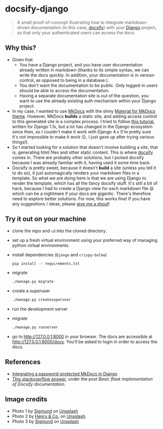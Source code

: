 # docsify-django

> A small proof-of-concept illustrating how to integrate markdown-driven documentation (in this case, [docsify](https://docsify.js.org)) with your [Django](https://djangoproject.com) project, so that only your authenticated users can access the docs.

## Why this?

- Given that
  - You have a Django project, and you have user documentation already written in markdown (thanks to its simple syntax, we can write the docs quickly. In addition, your documentation is in version control, as opposed to being in a database.).
  - You don't want the documentation to be public. Only logged-in users should be able to access the documentation.
  - Having a separate documentation site is out of the question, you want to use the already existing auth mechanism within your Django project.
- In my case, I wanted to use [MkDocs](http://www.mkdocs.org/) with the shiny [Material for MkDocs theme](https://squidfunk.github.io/mkdocs-material/). However, MkDocs **builds** a static site, and adding access control to this generated site is a complex process. I tried to follow [this tutorial](https://www.hacksoft.io/blog/integrating-a-password-protected-mkdocs-in-django), written for Django 1.1x, but a lot has changed in the Django ecosystem since then, so I couldn't make it work with Django 4.x (I'm pretty sure it's not impossible to make it work 😉, I just gave up after trying various things!).
- So I started looking for a solution that doesn't involve building a site, that is, generating html files and other static content. This is where [docsify](https://docsify.js.org) comes in. There are probably other solutions, but I picked docsify because I was already familiar with it, having used it some time back.
- Docsify is pretty sweet, because it doesn't **build** a site (unless you tell it to do so), it just automagically renders your markdown files in a template. So what we are doing here is that we are using Django to render the template, which has all the fancy docsify stuff. It's still a bit of hack, because I had to create a Django view for each markdown file :frowning: which can be a nightmare if your docs are gigantic. There's therefore need to explore better solutions. For now, this works fine! If you have any suggestions / ideas, please [give me a shout](https://twitter.com/engineervix/)!

## Try it out on your machine

- clone the repo and `cd` into the cloned directory.
- set up a fresh virtual environment using your preferred way of managing python virtual environments.
- install dependencies (`Django` and `crispy-bulma`)

  ```bash
  pip install -r requirements.txt
  ```

- migrate

  ```bash
  ./manage.py migrate
  ```

- create a superuser

  ```bash
  ./manage.py createsuperuser
  ```

- run the development server

- migrate

  ```bash
  ./manage.py runserver
  ```

- go to <http://127.0.0.1:8000> in your browser. The docs are accessible at <http://127.0.0.1:8000/docs>. You'll be asked to login in order to access the docs.

## References

- [Integrating a password-protected MkDocs in Django](https://www.hacksoft.io/blog/integrating-a-password-protected-mkdocs-in-django)
- [This stackoverflow answer](https://stackoverflow.com/a/58901221), under the post *Basic flask implementation of Docsify documentation*.

## Image credits

- Photo 1 by <a href="https://unsplash.com/@sigmund?utm_source=unsplash&utm_medium=referral&utm_content=creditCopyText">Sigmund</a> on <a href="https://unsplash.com/photos/TlFw-WoI8_w?utm_source=unsplash&utm_medium=referral&utm_content=creditCopyText">Unsplash</a>
- Photo 2 by <a href="https://unsplash.com/@hngstrm?utm_source=unsplash&utm_medium=referral&utm_content=creditCopyText">Henry & Co.</a> on <a href="https://unsplash.com/photos/pjJdOE2XBRU?utm_source=unsplash&utm_medium=referral&utm_content=creditCopyText">Unsplash</a>
- Photo 3 by <a href="https://unsplash.com/@sigmund?utm_source=unsplash&utm_medium=referral&utm_content=creditCopyText">Sigmund</a> on <a href="https://unsplash.com/photos/QuusekRfTI8?utm_source=unsplash&utm_medium=referral&utm_content=creditCopyText">Unsplash</a>
